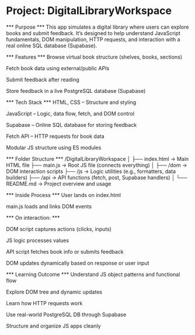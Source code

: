 # Project: DigitalLibraryWorkspace # 

*** Purpose ***
This app simulates a digital library where users can explore books and submit feedback. It’s designed to help understand JavaScript fundamentals, DOM manipulation, HTTP requests, and interaction with a real online SQL database (Supabase).

*** Features ***
Browse virtual book structure (shelves, books, sections)

Fetch book data using external/public APIs

Submit feedback after reading

Store feedback in a live PostgreSQL database (Supabase)


*** Tech Stack ***
HTML, CSS – Structure and styling

JavaScript – Logic, data flow, fetch, and DOM control

Supabase – Online SQL database for storing feedback

Fetch API – HTTP requests for book data

Modular JS structure using ES modules

*** Folder Structure ***
/DigitalLibraryWorkspace
│
├── index.html         → Main HTML file
├── main.js            → Root JS file (connects everything)
│
├── /dom               → DOM interaction scripts
├── /js                → Logic utilities (e.g., formatters, data builders)
├── /api               → API functions (fetch, post, Supabase handlers)
│
└── README.md          → Project overview and usage


*** Inside Process ***
User lands on index.html

main.js loads and links DOM events

*** On interaction: ***

DOM script captures actions (clicks, inputs)

JS logic processes values

API script fetches book info or submits feedback

DOM updates dynamically based on response or user input


*** Learning Outcome ***
Understand JS object patterns and functional flow

Explore DOM tree and dynamic updates

Learn how HTTP requests work

Use real-world PostgreSQL DB through Supabase

Structure and organize JS apps cleanly